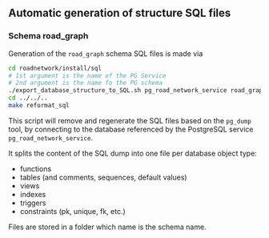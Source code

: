 ## Automatic generation of structure SQL files

### Schema road_graph

Generation of the `road_graph` schema SQL files is made via

```bash
cd roadnetwork/install/sql
# 1st argument is the name of the PG Service
# 2nd argument is the name fo the PG schema
./export_database_structure_to_SQL.sh pg_road_network_service road_graph
cd ../../..
make reformat_sql
```

This script will remove and regenerate the SQL files based on the `pg_dump` tool, by connecting to the database referenced by the PostgreSQL service `pg_road_network_service`.

It splits the content of the SQL dump into one file per database object type:

* functions
* tables (and comments, sequences, default values)
* views
* indexes
* triggers
* constraints (pk, unique, fk, etc.)

Files are stored in a folder which name is the schema name.

